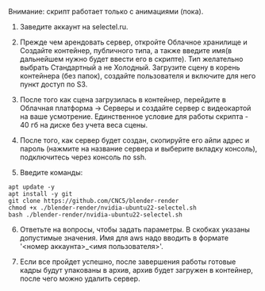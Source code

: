 Внимание: скрипт работает только с анимациями (пока).

1. Заведите аккаунт на selectel.ru.

2. Прежде чем арендовать сервер, откройте Облачное хранилище и Создайте контейнер, публичного типа, а также введите имя(в дальнейшем нужно будет ввести его в скрипте). Тип желательно выбрать Стандартный а не Холодный. Загрузите сцену в корень контейнера (без папок), создайте пользователя и включите для него пункт доступ по S3.

3. После того как сцена загрузилась в контейнер, перейдите в Облачная платформа -> Серверы и создайте сервер с видеокартой на ваше усмотрение. Единственное условие для работы скрипта - 40 гб на диске без учета веса сцены.

4. После того, как сервер будет создан, скопируйте его айпи адрес и пароль (нажмите на название сервера и выберите вкладку консоль), подключитесь через консоль по ssh.

5. Введите команды:

`apt update -y`<br />
`apt install -y git`<br />
`git clone https://github.com/CNC5/blender-render`<br />
`chmod +x ./blender-render/nvidia-ubuntu22-selectel.sh`<br />
`bash ./blender-render/nvidia-ubuntu22-selectel.sh`<br />

6. Ответьте на вопросы, чтобы задать параметры. В скобках указаны допустимые значения. Имя для aws надо вводить в формате '<номер аккаунта>_<имя пользователя>'.

7. Если все пройдет успешно, после завершения работы готовые кадры будут упакованы в архив, архив будет загружен в контейнер, после чего можно удалить сервер.
